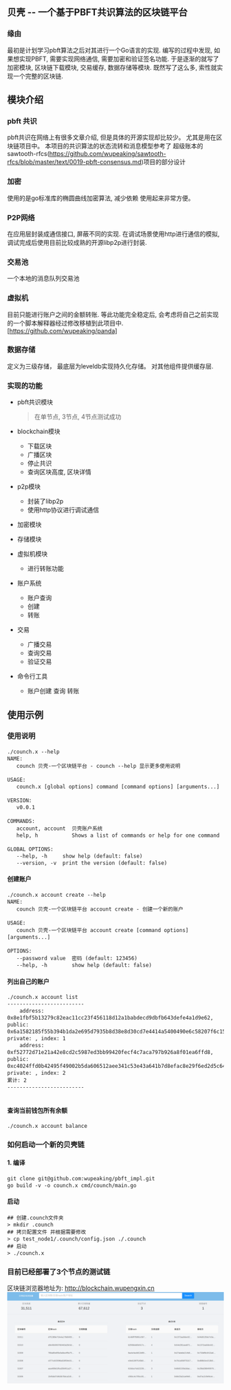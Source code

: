 ## 贝壳 -- 一个基于PBFT共识算法的区块链平台

### 缘由
最初是计划学习pbft算法之后对其进行一个Go语言的实现. 编写的过程中发现, 如果想实现PBFT, 需要实现网络通信, 需要加密和验证签名功能.
于是逐渐的就写了加密模块, 区块链下载模块, 交易缓存, 数据存储等模块. 既然写了这么多, 索性就实现一个完整的区块链.


## 模块介绍
### pbft 共识
pbft共识在网络上有很多文章介绍, 但是具体的开源实现却比较少。 尤其是用在区块链项目中。 本项目的共识算法的状态流转和消息模型参考了
超级账本的sawtooth-rfcs(https://github.com/wupeaking/sawtooth-rfcs/blob/master/text/0019-pbft-consensus.md)项目的部分设计

### 加密
使用的是go标准库的椭圆曲线加密算法, 减少依赖 使用起来非常方便。

### P2P网络
在应用层封装成通信接口, 屏蔽不同的实现.
在调试场景使用http进行通信的模拟, 调试完成后使用目前比较成熟的开源libp2p进行封装.

### 交易池
一个本地的消息队列交易池 

### 虚拟机
目前只能进行账户之间的金额转账. 等此功能完全稳定后, 会考虑将自己之前实现的一个脚本解释器经过修改移植到此项目中.
[https://github.com/wupeaking/panda]

### 数据存储
定义为三级存储， 最底层为leveldb实现持久化存储。
对其他组件提供缓存层.

### 实现的功能
- pbft共识模块
    > 在单节点, 3节点, 4节点测试成功
- blockchain模块
    - 下载区块
    - 广播区块
    - 停止共识
    - 查询区块高度, 区块详情

- p2p模块
    - 封装了libp2p
    - 使用http协议进行调试通信
- 加密模块
- 存储模块
- 虚拟机模块
    - 进行转账功能
- 账户系统
    - 账户查询
    - 创建
    - 转账 
- 交易
    - 广播交易
    - 查询交易
    - 验证交易
- 命令行工具
    - 账户创建 查询 转账

## 使用示例

### 使用说明
```shell
./counch.x --help         
NAME:
   counch 贝壳-一个区块链平台 - counch --help 显示更多使用说明

USAGE:
   counch.x [global options] command [command options] [arguments...]

VERSION:
   v0.0.1

COMMANDS:
   account, account  贝壳账户系统
   help, h           Shows a list of commands or help for one command

GLOBAL OPTIONS:
   --help, -h     show help (default: false)
   --version, -v  print the version (default: false)

```

#### 创建账户
```shell
./counch.x account create --help
NAME:
   counch 贝壳-一个区块链平台 account create - 创建一个新的账户

USAGE:
   counch 贝壳-一个区块链平台 account create [command options] [arguments...]

OPTIONS:
   --password value  密码 (default: 123456)
   --help, -h        show help (default: false)

```

#### 列出自己的账户
```shell 
./counch.x account list         
-------------------------
	address: 0x8e1fbf5b13279c82eac11cc23f456118d12a1babdecd9dbfb643defe4a1d9e62, public: 0x6a1582185f55b394b1da2e695d7935b8d38e8d30cd7e4414a5400490e6c58207f6c15ddfe41ce89a02e3716b351aea04e897bf130952b2161a4ab44c101248cc, private: , index: 1
	address: 0xf52772d71e21a42e8cd2c5987ed3bb99420fecf4c7aca797b926a8f01ea6ffd8, public: 0xc4024ffd0b42495f49002b5da606512aee341c53e43a641b7d8efac8e29f6ed2d5c6449fe4343f41c5216a84ea9dd43e07daeeadb38556bb19527ce699394cd7, private: , index: 2
累计: 2 
-------------------------


```

#### 查询当前钱包所有余额
```shell
./counch.x account balance 
```

### 如何启动一个新的贝壳链
#### 1. 编译
```
git clone git@github.com:wupeaking/pbft_impl.git
go build -v -o counch.x cmd/counch/main.go
```

#### 启动
```
## 创建.counch文件夹
> mkdir .counch
## 拷贝配置文件 并根据需要修改
> cp test_node1/.counch/config.json ./.counch
## 启动
> ./counch.x

```


### 目前已经部署了3个节点的测试链
区块链浏览器地址为: http://blockchain.wupengxin.cn
![snap](./doc/blockchain.png)
